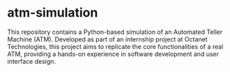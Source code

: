 # atm-simulation
This repository contains a Python-based simulation of an Automated Teller Machine (ATM). Developed as part of an internship project at Octanet Technologies, this project aims to replicate the core functionalities of a real ATM, providing a hands-on experience in software development and user interface design.
